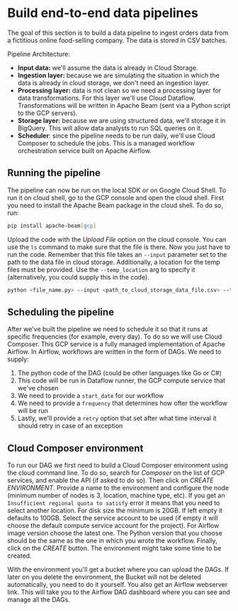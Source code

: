 # Build end-to-end data pipelines

The goal of this section is to build a data pipeline to ingest orders data from a fictitious online food-selling company. The data is stored in CSV batches.

Pipeline Architecture:

- **Input data:** we'll assume the data is already in Cloud Storage.
- **Ingestion layer:** because we are simulating the situation in which the data is already in cloud storage, we don't need an ingestion layer.
- **Processing layer:** data is not clean so we need a processing layer for data transformations. For this layer we'll use Cloud Dataflow. Transformations will be written in Apache Beam (sent via a Python script to the GCP servers).
- **Storage layer:** because we are using structured data, we'll storage it in BigQuery. This will allow data analysts to run SQL queries on it.
- **Scheduler**: since the pipeline needs to be run daily, we'll use Cloud Composer to schedule the jobs. This is a managed workflow orchestration service built on Apache Airflow.

## Running the pipeline

The pipeline can now be run on the local SDK or on Google Cloud Shell. To run it on cloud shell, go to the GCP console and open the cloud shell. First you need to install the Apache Beam package in the cloud shell. To do so, run:

``` zsh
pip install apache-beam[gcp]
```

Upload the code with the *Upload File* option on the cloud console. You can use the `ls` command to make sure that the file is there. Now you just have to run the code. Remember that this file takes an `--input` parameter set to the path to the data file in cloud storage. Additionally, a location for the temp files must be provided. Use the `--temp_location` arg to specify it (alternatively, you could supply this in the code).

``` zsh
python <file_name.py> --input <path_to_cloud_storage_data_file.csv> --temp_location <bucket_name>
```

## Scheduling the pipeline

After we've built the pipeline we need to schedule it so that it runs at specific frequencies (for example, every day). To do so we will use Cloud Composer. This GCP service is a fully managed implementation of Apache Airflow. In Airflow, workflows are written in the form of DAGs. We need to supply:

1. The python code of the DAG (could be other languages like Go or C#)
2. This code will be run in Dataflow runner, the GCP compute service that we've chosen
3. We need to provide a `start_date` for our workflow
4. We need to provide a `frequency` that determines how ofter the workflow will be run
5. Lastly, we'll provide a `retry` option that set after what time interval it should retry in case of an exception

## Cloud Composer environment

To run our DAG we first need to build a Cloud Composer environment using the cloud command line. To do so, search for *Composer* on the list of GCP services, and enable the API (if asked to do so). Then click on *CREATE ENVIRONMENT*. Provide a name to the environment and configure the node (minimum number of nodes is 3, location, machine type, etc). If you get an `Insufficient regional quota to satisfy` error it means that you need to select another location. For disk size the minimum is 20GB. If left empty it defaults to 100GB. Select the service account to be used (if empty it will choose the default compute service account for the project). For Airflow image version choose the latest one. The Python version that you choose should be the same as the one in which you wrote the workflow. Finally, click on the *CREATE* button. The environment might take some time to be created.

With the environment you'll get a bucket where you can upload the DAGs. If later on you delete the environment, the Bucket will not be deleted automatically, you need to do it yourself. You also get an Airflow webserver link. This will take you to the Airflow DAG dashboard where you can see and manage all the DAGs.
